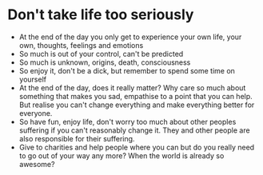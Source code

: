 # Don't take life too seriously

- At the end of the day you only get to experience your own life, your own, thoughts, feelings and emotions
- So much is out of your control, can't be predicted
- So much is unknown, origins, death, consciousness
- So enjoy it, don't be a dick, but remember to spend some time on yourself
- At the end of the day, does it really matter? Why care so much about something that makes you sad, empathise to a point that you can help. But realise you can't change everything and make everything better for everyone.
- So have fun, enjoy life, don't worry too much about other peoples suffering if you can't reasonably change it. They and other people are also responsible for their suffering.
- Give to charities and help people where you can but do you really need to go out of your way any more? When the world is already so awesome?

